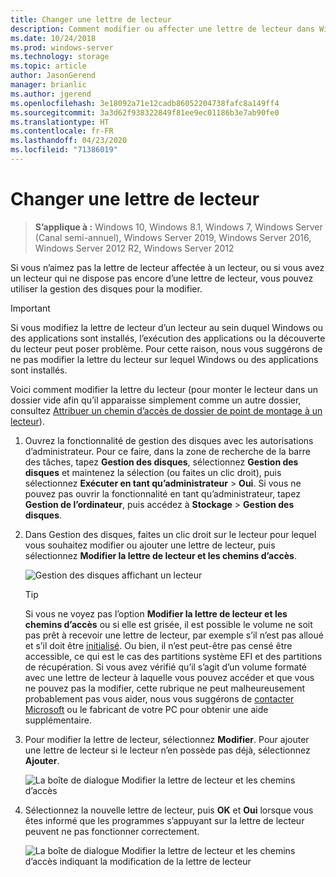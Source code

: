 ```yaml
---
title: Changer une lettre de lecteur
description: Comment modifier ou affecter une lettre de lecteur dans Windows à l’aide de la gestion des disques.
ms.date: 10/24/2018
ms.prod: windows-server
ms.technology: storage
ms.topic: article
author: JasonGerend
manager: brianlic
ms.author: jgerend
ms.openlocfilehash: 3e18092a71e12cadb86052204738fafc8a149ff4
ms.sourcegitcommit: 3a3d62f938322849f81ee9ec01186b3e7ab90fe0
ms.translationtype: HT
ms.contentlocale: fr-FR
ms.lasthandoff: 04/23/2020
ms.locfileid: "71386019"
---
```

# <a name="change-a-drive-letter"></a>Changer une lettre de lecteur

> **S’applique à :** Windows 10, Windows 8.1, Windows 7, Windows Server (Canal semi-annuel), Windows Server 2019, Windows Server 2016, Windows Server 2012 R2, Windows Server 2012

Si vous n’aimez pas la lettre de lecteur affectée à un lecteur, ou si vous avez un lecteur qui ne dispose pas encore d’une lettre de lecteur, vous pouvez utiliser la gestion des disques pour la modifier.

> [!IMPORTANT]
> Si vous modifiez la lettre de lecteur d’un lecteur au sein duquel Windows ou des applications sont installés, l’exécution des applications ou la découverte du lecteur peut poser problème. Pour cette raison, nous vous suggérons de ne pas modifier la lettre du lecteur sur lequel Windows ou des applications sont installés.

Voici comment modifier la lettre du lecteur (pour monter le lecteur dans un dossier vide afin qu’il apparaisse simplement comme un autre dossier, consultez [Attribuer un chemin d’accès de dossier de point de montage à un lecteur](assign-a-mount-point-folder-path-to-a-drive.md)).

1. Ouvrez la fonctionnalité de gestion des disques avec les autorisations d’administrateur. 
    Pour ce faire, dans la zone de recherche de la barre des tâches, tapez **Gestion des disques**, sélectionnez **Gestion des disques** et maintenez la sélection (ou faites un clic droit), puis sélectionnez **Exécuter en tant qu’administrateur** > **Oui**. Si vous ne pouvez pas ouvrir la fonctionnalité en tant qu’administrateur, tapez **Gestion de l’ordinateur**, puis accédez à **Stockage** > **Gestion des disques**.
1. Dans Gestion des disques, faites un clic droit sur le lecteur pour lequel vous souhaitez modifier ou ajouter une lettre de lecteur, puis sélectionnez **Modifier la lettre de lecteur et les chemins d’accès**.

    ![Gestion des disques affichant un lecteur](media/change-drive-letter.png)
    > [!TIP]
    > Si vous ne voyez pas l’option **Modifier la lettre de lecteur et les chemins d’accès** ou si elle est grisée, il est possible le volume ne soit pas prêt à recevoir une lettre de lecteur, par exemple s’il n’est pas alloué et s’il doit être [initialisé](initialize-new-disks.md). Ou bien, il n’est peut-être pas censé être accessible, ce qui est le cas des partitions système EFI et des partitions de récupération. Si vous avez vérifié qu’il s’agit d’un volume formaté avec une lettre de lecteur à laquelle vous pouvez accéder et que vous ne pouvez pas la modifier, cette rubrique ne peut malheureusement probablement pas vous aider, nous vous suggérons de [contacter Microsoft](https://support.microsoft.com/contactus/) ou le fabricant de votre PC pour obtenir une aide supplémentaire.

1. Pour modifier la lettre de lecteur, sélectionnez **Modifier**. Pour ajouter une lettre de lecteur si le lecteur n’en possède pas déjà, sélectionnez **Ajouter**.

    ![La boîte de dialogue Modifier la lettre de lecteur et les chemins d’accès](media/change-drive-letter2.png)
1. Sélectionnez la nouvelle lettre de lecteur, puis **OK** et **Oui** lorsque vous êtes informé que les programmes s’appuyant sur la lettre de lecteur peuvent ne pas fonctionner correctement.

    ![La boîte de dialogue Modifier la lettre de lecteur et les chemins d’accès indiquant la modification de la lettre de lecteur](media/change-drive-letter3.png)